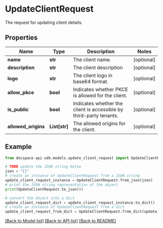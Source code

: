 # UpdateClientRequest
The request for updating client details.

## Properties

Name | Type | Description | Notes
------------ | ------------- | ------------- | -------------
**name** | **str** | The client name. | [optional] 
**description** | **str** | The client description | [optional] 
**logo** | **str** | The client logo in base64 format. | [optional] 
**allow_pkce** | **bool** | Indicates whether PKCE is allowed for the client. | [optional] 
**is_public** | **bool** | Indicates whether the client is accessible by third-party tenants. | [optional] 
**allowed_origins** | **List[str]** | The allowed origins for the client. | [optional] 

## Example

```python
from docspace-api-sdk.models.update_client_request import UpdateClientRequest

# TODO update the JSON string below
json = "{}"
# create an instance of UpdateClientRequest from a JSON string
update_client_request_instance = UpdateClientRequest.from_json(json)
# print the JSON string representation of the object
print(UpdateClientRequest.to_json())

# convert the object into a dict
update_client_request_dict = update_client_request_instance.to_dict()
# create an instance of UpdateClientRequest from a dict
update_client_request_from_dict = UpdateClientRequest.from_dict(update_client_request_dict)
```
[[Back to Model list]](../README.md#documentation-for-models) [[Back to API list]](../README.md#documentation-for-api-endpoints) [[Back to README]](../README.md)


